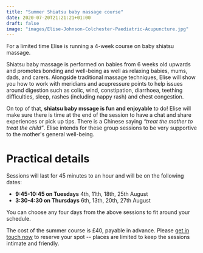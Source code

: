 ```yaml
---
title: "Summer Shiatsu baby massage course"
date: 2020-07-20T21:21:21+01:00
draft: false
image: "images/Elise-Johnson-Colchester-Paediatric-Acupuncture.jpg"
---
```


For a limited time Elise is running a 4-week course on baby shiatsu massage.

Shiatsu baby massage is performed on babies from 6 weeks old upwards and promotes bonding and well-being as well as relaxing babies, mums, dads, and carers. Alongside traditional massage techniques, Elise will show you how to work with meridians and acupressure points to help issues around digestion such as colic, wind, constipation, diarrhoea, teething difficulties, sleep, rashes (including nappy rash) and chest congestion.

On top of that, **shiatsu baby mssage is fun and enjoyable** to do! Elise will make sure there is time at the end of the session to have a chat and share experiences or pick up tips. There is a Chinese saying *“treat the mother to treat the child”*. Elise intends for these group sessions to be very supportive to the mother's general well-being.

# Practical details
Sessions will last for 45 minutes to an hour and will be on the following dates:

- **9:45-10:45 on Tuesdays** 4th, 11th, 18th, 25th August
- **3:30-4:30 on Thursdays** 6th, 13th, 20th, 27th August

You can choose any four days from the above sessions to fit around your schedule.

The cost of the summer course is £40, payable in advance. Please [get in touch now](/contact) to reserve your spot -- places are limited to keep the sessions intimate and friendly.
